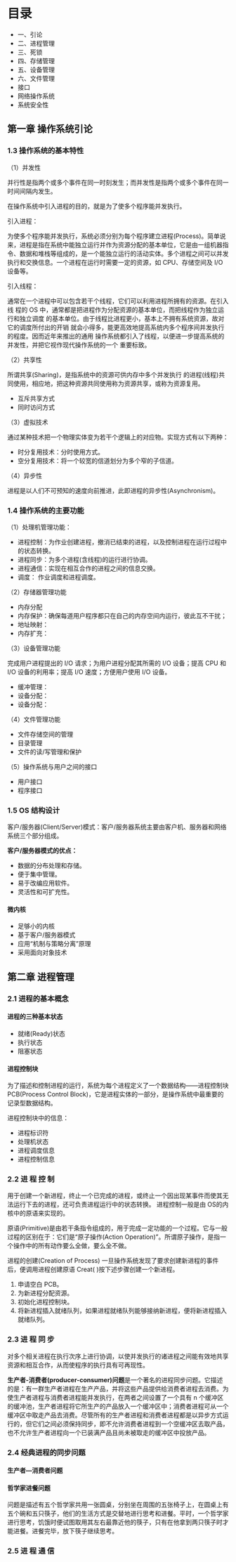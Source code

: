 
# 目录 #

* 一、引论
* 二、进程管理
* 三、死锁
* 四、存储管理
* 五、设备管理
* 六、文件管理
* 接口
* 网络操作系统
* 系统安全性


## 第一章 操作系统引论 ##


### 1.3 操作系统的基本特性 ###

（1）并发性

并行性是指两个或多个事件在同一时刻发生；而并发性是指两个或多个事件在同一时间间隔内发生。

在操作系统中引入进程的目的，就是为了使多个程序能并发执行。

引入进程：

为使多个程序能并发执行，系统必须分别为每个程序建立进程(Process)。简单说来，进程是指在系统中能独立运行并作为资源分配的基本单位，它是由一组机器指令、数据和堆栈等组成的，是一个能独立运行的活动实体。多个进程之间可以并发执行和交换信息。一个进程在运行时需要一定的资源，如 CPU、存储空间及 I/O 设备等。

引入线程：

通常在一个进程中可以包含若干个线程，它们可以利用进程所拥有的资源。在引入线
程的 OS 中，通常都是把进程作为分配资源的基本单位，而把线程作为独立运行和独立调度
的基本单位。由于线程比进程更小，基本上不拥有系统资源，故对它的调度所付出的开销
就会小得多，能更高效地提高系统内多个程序间并发执行的程度。因而近年来推出的通用
操作系统都引入了线程，以便进一步提高系统的并发性，并把它视作现代操作系统的一个
重要标致。

（2）共享性

所谓共享(Sharing)，是指系统中的资源可供内存中多个并发执行
的进程(线程)共同使用，相应地，把这种资源共同使用称为资源共享，或称为资源复用。

- 互斥共享方式
- 同时访问方式


（3）虚拟技术

通过某种技术把一个物理实体变为若干个逻辑上的对应物。实现方式有以下两种：

- 时分复用技术：分时使用方式。
- 空分复用技术：将一个较宽的信道划分为多个窄的子信道。


（4）异步性

进程是以人们不可预知的速度向前推进，此即进程的异步性(Asynchronism)。

### 1.4 操作系统的主要功能 ###

（1）处理机管理功能：

- 进程控制：为作业创建进程，撤消已结束的进程，以及控制进程在运行过程中的状态转换。
- 进程同步：为多个进程(含线程)的运行进行协调。
- 进程通信：实现在相互合作的进程之间的信息交换。
- 调度： 作业调度和进程调度。

（2）存储器管理功能

- 内存分配
- 内存保护：确保每道用户程序都只在自己的内存空间内运行，彼此互不干扰；
- 地址映射：
- 内存扩充：


（3）设备管理功能

完成用户进程提出的 I/O 请求；为用户进程分配其所需的 I/O 设备；提高 CPU 和 I/O 设备的利用率；提高 I/O 速度；方便用户使用 I/O 设备。

- 缓冲管理：
- 设备分配：
- 设备分配：

（4）文件管理功能

- 文件存储空间的管理
- 目录管理
- 文件的读/写管理和保护


（5）操作系统与用户之间的接口

- 用户接口
- 程序接口


### 1.5 OS 结构设计 ###


客户/服务器(Client/Server)模式：客户/服务器系统主要由客户机、服务器和网络系统三个部分组成。

**客户/服务器模式的优点：**

- 数据的分布处理和存储。
- 便于集中管理。
- 易于改编应用软件。
- 灵活性和可扩充性。

#### 微内核 ####

- 足够小的内核
- 基于客户/服务器模式
- 应用“机制与策略分离”原理
- 采用面向对象技术

## 第二章 进程管理 ##

### 2.1 进程的基本概念 ###


#### 进程的三种基本状态 ####

- 就绪(Ready)状态
- 执行状态
- 阻塞状态

<src img="https://github.com/zephyrus9/Notes-of-books-in-Xmind/blob/master/pics/进程三种状态.PNG"> 

#### 进程控制块 ####

为了描述和控制进程的运行，系统为每个进程定义了一个数据结构——进程控制块PCB(Process Control Block)，它是进程实体的一部分，是操作系统中最重要的记录型数据结构。

进程控制块中的信息：

- 进程标识符
- 处理机状态
- 进程调度信息
- 进程控制信息

### 2.2 进 程 控 制 ###

用于创建一个新进程，终止一个已完成的进程，或终止一个因出现某事件而使其无法运行下去的进程，还可负责进程运行中的状态转换。
进程控制一般是由 OS的内核中的原语来实现的。

原语(Primitive)是由若干条指令组成的，用于完成一定功能的一个过程。它与一般过程的区别在于：它们是“原子操作(Action Operation)”。所谓原子操作，是指一个操作中的所有动作要么全做，要么全不做。

进程的创建(Creation of Process)
一旦操作系统发现了要求创建新进程的事件后，便调用进程创建原语 Creat( )按下述步骤创建一个新进程。

1. 申请空白 PCB。
1. 为新进程分配资源。
1. 初始化进程控制块。
1. 将新进程插入就绪队列，如果进程就绪队列能够接纳新进程，便将新进程插入就绪队列。


### 2.3 进 程 同 步 ###

对多个相关进程在执行次序上进行协调，以使并发执行的诸进程之间能有效地共享资源和相互合作，从而使程序的执行具有可再现性。


**生产者-消费者(producer-consumer)问题**是一个著名的进程同步问题。它描述的是：有一群生产者进程在生产产品，并将这些产品提供给消费者进程去消费。为使生产者进程与消费者进程能并发执行，在两者之间设置了一个具有 n 个缓冲区的缓冲池，生产者进程将它所生产的产品放入一个缓冲区中；消费者进程可从一个缓冲区中取走产品去消费。尽管所有的生产者进程和消费者进程都是以异步方式运行的，但它们之间必须保持同步，即不允许消费者进程到一个空缓冲区去取产品，也不允许生产者进程向一个已装满产品且尚未被取走的缓冲区中投放产品。


### 2.4 经典进程的同步问题 ###

#### 生产者—消费者问题 ####


#### 哲学家进餐问题 ####

问题是描述有五个哲学家共用一张圆桌，分别坐在周围的五张椅子上，在圆桌上有五个碗和五只筷子，他们的生活方式是交替地进行思考和进餐。平时，一个哲学家进行思考，饥饿时便试图取用其左右最靠近他的筷子，只有在他拿到两只筷子时才能进餐。进餐完毕，放下筷子继续思考。



### 2.5 进 程 通 信 ###































